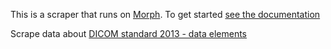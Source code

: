 This is a scraper that runs on [Morph](https://morph.io). To get started [see the documentation](https://morph.io/documentation)

Scrape data about [DICOM standard 2013 - data elements](ftp://medical.nema.org/medical/dicom/2013/source/docbook/part06/)
